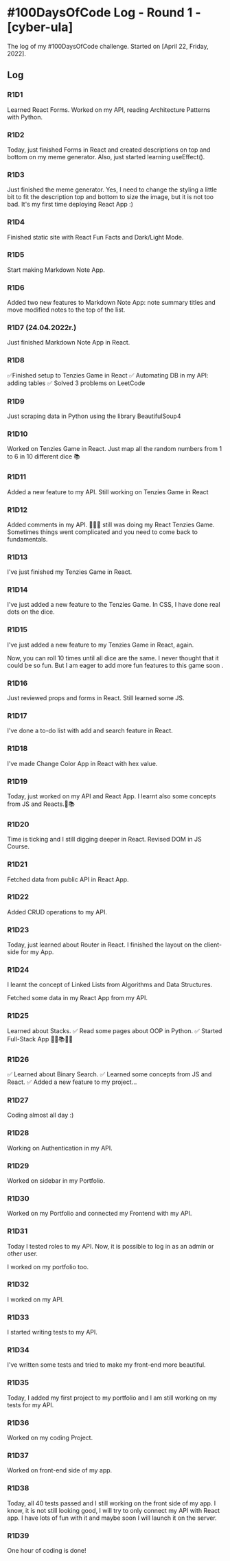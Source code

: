 # #100DaysOfCode Log - Round 1 - [cyber-ula]

The log of my #100DaysOfCode challenge. Started on [April 22, Friday, 2022].

## Log

### R1D1 
Learned React Forms. Worked on my API, reading Architecture Patterns with Python.

### R1D2
Today, just finished Forms in React and created descriptions on top and bottom on my meme generator. Also, just started learning useEffect().

### R1D3
Just finished the meme generator. Yes, I need to change the styling a little bit to fit the description top and bottom to size the image, but it is not too bad. It's my first time deploying React App :) 

### R1D4

Finished static site with React Fun Facts and Dark/Light Mode. 

### R1D5
Start making Markdown Note App.

### R1D6

Added two new features to Markdown Note App: note summary titles and move modified notes to the top of the list.

### R1D7 (24.04.2022r.)

Just finished Markdown Note App in React.

### R1D8

✅Finished setup to Tenzies Game in React
✅ Automating DB in my API: adding tables 
✅ Solved 3 problems on LeetCode

### R1D9
Just scraping data in Python using the library BeautifulSoup4

### R1D10
Worked on Tenzies Game in React. Just map all the random numbers from 1 to 6 in 10 different dice 📚

### R1D11
Added a new feature to my API. Still working on Tenzies Game in React

### R1D12
Added comments in my API. 🎉😊🔥 still was doing my React Tenzies Game. Sometimes things went complicated and you need to come back to fundamentals. 

### R1D13
 I've just finished my Tenzies Game in React. 

### R1D14
I've just added a new feature to the Tenzies Game. In CSS, I have done real dots on the dice.

### R1D15

I've just added a new feature to my Tenzies Game in React, again. 

Now, you can roll 10 times until all dice are the same. I never thought that it could be so fun. But I am eager to add more fun features to this game soon .

### R1D16

Just reviewed props and forms in React. Still learned some JS.

### R1D17

 I've done a to-do list with add and search feature in React.
 
### R1D18
 I've made Change Color App in React with hex value.
 
### R1D19
Today, just worked on my API and React App. 
I learnt also some concepts from JS and Reacts.🥰📚

### R1D20
Time is ticking and I still digging deeper in React. Revised DOM in JS Course.

### R1D21
Fetched data from public API in React App.

### R1D22
Added CRUD operations to my API.

### R1D23
Today, just learned about Router in React. I finished the layout on the client-side for my App.

### R1D24
I learnt the concept of Linked Lists from Algorithms and Data Structures. 

Fetched some data in my React App from my API.

### R1D25
Learned about Stacks.
✅ Read some pages about OOP in Python.
✅ Started Full-Stack App 🥰🔥📚👩‍💻


### R1D26
✅ Learned about Binary Search.
✅ Learned some concepts from JS and React.
✅ Added a new feature to my project... 

### R1D27
Coding almost all day :)

### R1D28
Working on Authentication in my API.

### R1D29

Worked on sidebar in my Portfolio.


### R1D30

Worked on my Portfolio and connected my Frontend with my API.

### R1D31

Today I tested roles to my API. Now, it is possible to log in as an admin or other user. 

I worked on my portfolio too.

### R1D32

I worked on my API.

### R1D33
I started writing tests to my API.

### R1D34

I've written some tests and tried to make my front-end more beautiful.

### R1D35
Today, I added my first project to my portfolio and I am still working on my tests for my API.

### R1D36

Worked on my coding Project.

### R1D37

Worked on front-end side of my app.

### R1D38
Today, all 40 tests passed and I still working on the front side of my app. I know, it is not still looking good, I will try to only connect my API with React app. I have lots of fun with it and maybe soon I will launch it on the server.

### R1D39

One hour of coding is done!
